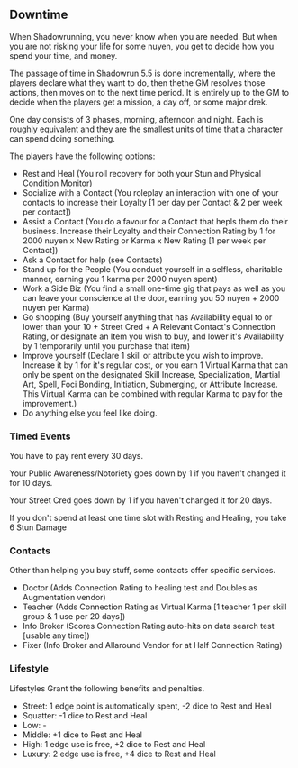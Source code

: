 ## Downtime

When Shadowrunning, you never know when you are needed. But when you are not risking your life for some nuyen, you get
to decide how you spend your time, and money.

The passage of time in Shadowrun 5.5 is done incrementally, where the players declare what they want to do,
then thethe GM resolves those actions, then moves on to the next time period. It is entirely up to the GM to decide when
the players get a mission, a day off, or some major drek.

One day consists of 3 phases, morning, afternoon and night. Each is roughly equivalent and they are the smallest units
of time that a character can spend doing something.

The players have the following options:

- Rest and Heal (You roll recovery for both your Stun and Physical Condition Monitor)
- Socialize with a Contact (You roleplay an interaction with one of your contacts to increase their
  Loyalty [1 per day per Contact & 2 per week per contact])
- Assist a Contact (You do a favour for a Contact that hepls them do their business. Increase their Loyalty and their
  Connection Rating by 1 for 2000 nuyen x New Rating or Karma x New Rating [1 per week per Contact])
- Ask a Contact for help (see Contacts)
- Stand up for the People (You conduct yourself in a selfless, charitable manner, earning you 1 karma per 2000 nuyen
  spent)
- Work a Side Biz (You find a small one-time gig that pays as well as you can leave your conscience at the door, earning
  you 50 nuyen + 2000 nuyen per Karma)
- Go shopping (Buy yourself anything that has Availability equal to or lower than your 10 + Street Cred + A Relevant
  Contact's Connection Rating, or designate an Item you wish to buy, and lower it's Availability by 1 temporarily until
  you purchase that item)
- Improve yourself (Declare 1 skill or attribute you wish to improve. Increase it by 1 for it's regular cost, or you
  earn 1 Virtual Karma that can only be spent on the designated Skill Increase, Specialization, Martial Art, Spell, Foci
  Bonding,
  Initiation, Submerging, or Attribute Increase.
  This Virtual Karma can be combined with regular Karma to pay for the improvement.)
- Do anything else you feel like doing.

### Timed Events

You have to pay rent every 30 days.

Your Public Awareness/Notoriety goes down by 1 if you haven't changed it for 10 days.

Your Street Cred goes down by 1 if you haven't changed it for 20 days.

If you don't spend at least one time slot with Resting and Healing, you take 6 Stun Damage

### Contacts

Other than helping you buy stuff, some contacts offer specific services.

- Doctor (Adds Connection Rating to healing test and Doubles as Augmentation vendor)
- Teacher (Adds Connection Rating as Virtual Karma [1 teacher 1 per skill group & 1 use per 20 days])
- Info Broker (Scores Connection Rating auto-hits on data search test [usable any time])
- Fixer (Info Broker and Allaround Vendor for at Half Connection Rating)

### Lifestyle

Lifestyles Grant the following benefits and penalties.

- Street: 1 edge point is automatically spent, -2 dice to Rest and Heal
- Squatter: -1 dice to Rest and Heal
- Low: -
- Middle: +1 dice to Rest and Heal
- High: 1 edge use is free, +2 dice to Rest and Heal
- Luxury: 2 edge use is free, +4 dice to Rest and Heal
